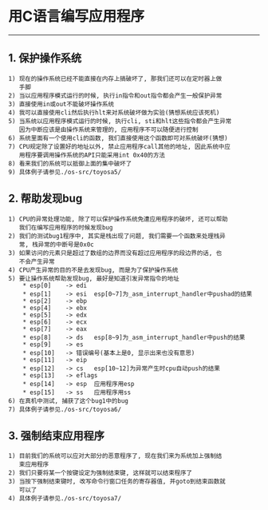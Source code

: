 # **用C语言编写应用程序** #
***


## **1. 保护操作系统** ##
    1) 现在的操作系统已经不能直接在内存上搞破坏了, 那我们还可以在定时器上做
       手脚
    2) 当以应用程序模式运行的时候, 执行in指令和out指令都会产生一般保护异常
    3) 直接使用in或out不能破坏操作系统
    4) 我可以直接使用cli然后执行hlt来对系统破坏做为实验(猜想系统应该死机)
    5) 当系统以应用程序模式运行的时候, 执行cli, sti和hlt这些指令都会产生异常
       因为中断应该是由操作系统来管理的, 应用程序不可以随便进行控制
    6) 系统里面有一个使用cli的函数, 我们直接使用这个函数即可对系统破坏(猜想)
    7) CPU规定除了设置好的地址以外, 禁止应用程序call其他的地址, 因此系统中应
       用程序要调用操作系统的API只能采用int 0x40的方法
    8) 看来我们的系统可以抵御上面的集中破坏了
    9) 具体例子请参见./os-src/toyosa5/


## **2. 帮助发现bug** ##
    1) CPU的异常处理功能, 除了可以保护操作系统免遭应用程序的破坏, 还可以帮助
       我们在编写应用程序的时候发现bug
    2) 我们的测试bug1程序中, 其实是栈出现了问题, 我们需要一个函数来处理栈异
       常, 栈异常的中断号是0x0c
    3) 如果访问的元素只是超过了数组的边界而没有超过应用程序的段边界的话, 也
       不会产生异常
    4) CPU产生异常的目的不是去发现bug, 而是为了保护操作系统
    5) 要让操作系统帮助发现bug, 最好是知道引发异常指令的地址
        * esp[0]    -> edi
        * esp[1]    -> esi  esp[0~7]为_asm_interrupt_handler中pushad的结果
        * esp[2]    -> ebp
        * esp[4]    -> ebx
        * esp[5]    -> edx
        * esp[6]    -> ecx
        * esp[7]    -> eax
        * esp[8]    -> ds   esp[8~9]为_asm_interrupt_handler中push的结果
        * esp[9]    -> es 
        * esp[10]   -> 错误编号(基本上是0, 显示出来也没有意思)
        * esp[11]   -> eip
        * esp[12]   -> cs   esp[10~12]为异常产生时cpu自动push的结果
        * esp[13]   -> eflags
        * esp[14]   -> esp  应用程序用esp
        * esp[15]   -> ss   应用程序用ss
    6) 在真机中测试, 捕获了这个bug1中的bug
    7) 具体例子请参见./os-src/toyosa6/


## **3. 强制结束应用程序** ##
    1) 目前我们的系统可以应对大部分的恶意程序了, 现在我们来为系统加上强制结
       束应用程序
    2) 我们只要将某一个按键设定为强制结束键, 这样就可以结束程序了
    3) 当按下强制结束键时, 改写命令行窗口任务的寄存器值, 并goto到结束函数就
       可以了
    4) 具体例子请参见./os-src/toyosa7/
